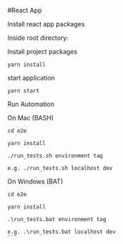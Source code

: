 #React App

Install react app packages

Inside root directory:

Install project packages

`yarn install`

start application

`yarn start`

Run Automation

On Mac (BASH)

````
cd e2e

yarn install

./run_tests.sh environment tag

e.g. ./run_tests.sh localhost dev
````

On Windows (BAT)

````
cd e2e

yarn install

.\run_tests.bat environment tag

e.g. .\run_tests.bat localhost dev
```

